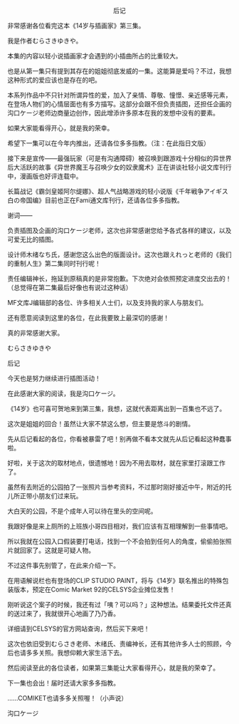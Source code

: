 <p align="center">后记</p>

非常感谢各位看完这本《14岁与插画家》第三集。

我是作者むらさきゆきや。

本集的内容以轻小说插画家才会遇到的小插曲所占的比重较大。

也是从第一集只有提到其存在的姐姐彻底发威的一集。这能算是爱吗？不过，我想这种形式的爱应该也是存在的吧。

本系列作品中不只针对所谓异性的爱，加入了亲情、尊敬、憧憬、亲近感等元素，在登场人物们的心情层面也有多方描写。这部分会跟不但负责插图，还担任企画的沟口ケージ老师边商量边创作，因此增添许多原本在我的发想中没有的要素。

如果大家能看得开心，就是我的荣幸。

希望下一集可以在今年内推出，还请各位多多指教。（注：在此指日文版）

接下来是宣传——最强玩家（可是有沟通障碍）被召唤到跟游戏十分相似的异世界后大活跃的故事《异世界魔王与召唤少女的奴隶魔术》正在讲谈社轻小说文库刊行中，漫画版也好评连载中。

长篇战记《霸剑皇姬阿尔缇娜》、超人气战略游戏的轻小说版《千年戦争アイギス 白の帝国编》目前也正在Fami通文库刊行，还请各位多多指教。

谢词——

负责插图及企画的沟口ケージ老师，这次也非常感谢您给予各式各样的建议，以及可爱无比的插图。

设计师木绪なち氏，感谢您这么出色的版面设计。这次也跟えれっと老师的《我们的重制人生》第二集同时刊行呢！

责任编辑神长，拖延到原稿真的是非常抱歉。下次绝对会依照预定进度交出去的！（总觉得在第二集最后好像也有说过这种话）

MF文库J编辑部的各位、许多相关人士们，以及支持我的家人与朋友们。

还有愿意阅读到这里的各位，在此我要致上最深切的感谢！

真的非常感谢大家。

むらさきゆきや

后记

今天也是努力继续进行插图活动！

在此感谢大家的阅读，我是沟口ケージ。

《14岁》也可喜可贺地来到第三集，我想，这就代表距离出到一百集也不远了。

这次是姐姐的回合！虽然让大家不禁这么想，但主要是悠斗的剧情。

先从后记看起的各位，你看被暴雷了吧！别再做不看本文就先从后记看起这种蠢事啦。

好啦，关于这次的取材地点，很遗憾地！因为不用去取材，就在家里打滚跟工作了。

虽然有去附近的公园拍了一张照片当参考资料，不过那时刚好接近中午，附近的托儿所正带小朋友们过来玩。

大白天的公园，不是个成年人可以待在里头的空间呢。

我跟好像是来上厕所的上班族小哥四目相对，我们应该有互相理解到一些事情吧。

所以我就在公园入口假装要打电话，找到一个不会拍到任何人的角度，偷偷拍张照片就回家了。这就是可疑人物。

不过这件事先别管了，在此来介绍一下。

在用语解说栏也有登场的CLIP STUDIO PAINT，将与《14岁》联名推出的特殊包装版本，预定在Comic Market 92的CELSYS企业摊位发售！

刚听说这个案子的时候，我还有过「咦？可以吗？」这种想法。结果委托文件还真的送过来了，我就很开心地画了乃乃香。

详细请到CELSYS的官方网站查询，然后买下来吧！

这次也依旧受到むらさき老师、木绪氏、责编神长，还有其他许多人士的照顾，今后也请多多关照。我想仰赖大家生活下去。

然后阅读至此的各位读者，如果第三集能让大家看得开心，就是我的荣幸了。

下一集也会出！届时还请大家多多指教。

……COMIKET也请多多关照喔！（小声说）

沟口ケージ

